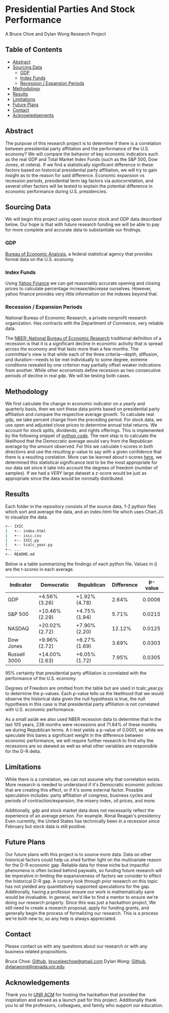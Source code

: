 # Presidential Parties And Stock Performance

A Bruce Choe and Dylan Wong Research Project

## Table of Contents

* [Abstract](#abstract)
* [Sourcing Data](#sourcing-data)
  * [GDP](#gdp)
  * [Index Funds](#index-funds)
  * [Recession / Expansion Periods](#recession-/-expansion-periods)
* [Methodology](#methodology)
* [Results](#results)
* [Limitations](#limitations)
* [Future Plans](#future-plans)
* [Contact](#contact)
* [Acknowledgements](#acknowledgements)

<!-- ABOUT THE PROJECT -->
## Abstract
The purpose of this research project is to determine if there is a correlation between presidential party affiliation and the performance of the U.S. economy? We will compare the behavior of key economic indicators such as the real GDP and Total Market Index Funds (such as the S&P 500, Dow Jones, et cetera). If we find a statistically significant difference in these factors based on historical presidential party affiliation, we will try to gain insight as to the reason for said difference. Economic expansion vs recession periods, presidential term lag factors via autocorrelation, and several other factors will be tested to explain the potential difference in economic performance during U.S. presidencies.

<!-- SOURCING DATA -->
## Sourcing Data

We will begin this project using open source stock and GDP data described below. Our hope is that with future research funding we will be able to pay for more complete and accurate data to substantiate our findings.

### GDP

[Bureau of Economic Analysis](https://apps.bea.gov/iTable/index_nipa.cfm), a federal statistical agency that provides formal data on the U.S. economy.

### Index Funds

Using [Yahoo Finance](https://finance.yahoo.com) we can get reasonably accurate opening and closing prices to calculate percentage increase/decrease ourselves. However, yahoo finance provides very little information on the indexes beyond that.

### Recession / Expansion Periods
National Bureau of Economic Research, a private nonprofit research organization. Has contracts with the Department of Commerce, very reliable data. 

The [NBER: National Bureau of Economic Research](https://www.nber.org/research/data/us-business-cycle-expansions-and-contractions) traditional definition of a recession is that it is a significant decline in economic activity that is spread across the economy and that lasts more than a few months. The committee's view is that while each of the three criteria—depth, diffusion, and duration—needs to be met individually to some degree, extreme conditions revealed by one criterion may partially offset weaker indications from another. While other economists define recession as two consecutive periods of decline in real gdp. We will be testing both cases.

<!-- METHODOLOGY -->
## Methodology

We first calculate the change in economic indicator on a yearly and quarterly basis, then we sort these data points based on presidential party affiliation and compare the respective average growth. To calculate real gdp, we take percent change from the preceding period. For stock data, we use open and adjusted close prices to determine annual total returns. We account for stock splits, dividends, and rights offerings. This is implemented by the following snippet of [python code](https://github.com/Wong-Innovations/PresidentialPartiesAndStockPerformance/blob/aff5aa3d0661e8f8dfda7234b4a89d7ffe239407/IXIC/IXIC.py#L119-L130). The next step is to calculate the likelihood that the Democratic average would vary from the Republican average by the amount observed. For this we calculate t-scores in both directions and use the resulting p-value to say with a given confidence that there is a resulting corelation. More can be learned about t-scores [here](https://www.statisticshowto.com/probability-and-statistics/t-distribution/t-score-formula/), we determined this statistical significance test to be the most appropriate for our data set since it take into account the degrees of freedom (number of samples). If we had a VERY large dataset a z-score would be just as appropriate since the data would be normally distributed.

<!-- RESULTS -->
## Results

Each folder in the repository consists of the source data, 1-2 python files which sort and average the data, and an index.html file which uses Chart.JS to visualize the data.

```bash
+-- IXIC
|   +-- index.html
|   +-- ixic.csv
|   +-- IXIC.py
|   +-- tcalc_year.py
+-- ...
+-- README.md
```

Below is a table summarizing the findings of each python file. Values in () are the t-scores in each average.

| Indicator    | Democratic     | Republican    | Difference | p-value |
|--------------|----------------|---------------|------------|---------|
| GDP          | +4.56% (3.26)  | +1.92% (4.78) | 2.64%      | 0.0006  |
| S&P 500      | +10.46% (2.29) | +4.75% (1.94) | 5.71%      | 0.0215  |
| NASDAQ       | +20.02% (2.72) | +7.90% (2.20) | 12.12%     | 0.0125  |
| Dow Jones    | +9.96% (2.72)  | +6.27% (1.69) | 3.69%      | 0.0303  |
| Russell 3000 | +14.00% (2.63) | +6.05% (1.72) | 7.95%      | 0.0305  |

95% certainty that presidential party affiliation is correlated with the performance of the U.S. economy.

Degrees of Freedom are omitted from the table but are used in tcalc_year.py to determine the p-values. Each p-value tells us the likelihood that we would observe the historical data given the null hypothesis is true, the null hypothesis in this case is that presidential party affiliation is not correlated with U.S. economic performance.

As a small aside we also used NBER recession data to determine that in the last 105 years, 238 months were recessions and 71.84% of these months we during Republican terms. A t-test yields a p-value of 0.0001, so while we speculate this bares a significant weight in the difference between economic performance, we will require further research to find why the recessions are so skewed as well as what other variables are responsible for the D-R delta.

<!-- LIMITATIONS -->
## Limitations

While there is a correlation, we can not assume why that correlation exists. 
More research is needed to understand if it's Democratic economic policies that are creating this effect, or if it's some external factor. 
Possible speculation includes: party affiliation of congress, business cycles and periods of contraction/expansion, the misery index, oil prices, and more. 

Additionally, gdp and stock market data does not necessarily reflect the experience of an average person. For example. Ronal Reagan's presidency Even currently, the United States has technically been in a recession since February but stock data is still positive.   

<!-- FUTURE PLANS -->
## Future Plans

Our future plans with this project is to source more data. Data on other historical factors could help us shed further light on the multivariate reason for the D-R economic gap. Reliable data for these niche but impactful phenomena is often locked behind paywalls, so funding future research will be imperative in limiting the expansiveness of factors we consider to effect the historical D-R gap. A cursory look through prior research on this topic has not yielded any quantitatively supported speculations for the gap. Additionally, having a professor ensure our work is mathematically sane would be invaluable. In general, we'd like to find a mentor to ensure we're doing our research properly. Since this was just a hackathon project, We still need to create a research proposal, apply for funding grants, and generally begin the process of formalizing our research. This is a process we're both new to, so any help is always appreciated. 

<!-- CONTACT -->
## Contact

Please contact us with any questions about our research or with any business related propositions.

Bruce Choe: [Github](https://github.com/BruceChoe), [bruceleechoe@gmail.com](bruceleechoe@gmail.com)
Dylan Wong: [Github](https://github.com/Wong-Innovations), [dylanwong@nevada.unr.edu](dylanwong@nevada.unr.edu)

<!-- ACKNOWLEDGEMENTS -->
## Acknowledgements

Thank you to [UNR ACM](https://acm.cse.unr.edu/) for hosting the hackathon that provided the inspiration and served as a launch pad for this project.
Additionally thank you to all the professors, colleagues, and family who support our education.
